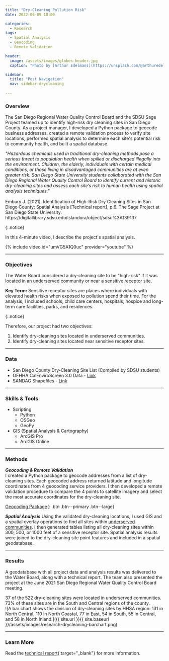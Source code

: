 ```yaml
---
title: "Dry-Cleaning Pollution Risk"
date: 2022-06-09 10:00

categories:
  - Research
tags:
  - Spatial Analysis
  - Geocoding
  - Remote Validation

header:
  image: /assets/images/globes-header.jpg
  caption: "Photo by [Arthur Edelmans](https://unsplash.com/@arthuredelmans_) on [Unsplash](https://unsplash.com/)"

sidebar:
  title: "Post Navigation"
  nav: sidebar-drycleaning
      
---
```

### Overview
The San Diego Regional Water Quality Control Board and the SDSU Sage Project teamed up to identify high-risk dry cleaning sites in San Diego County. As a project manager, I developed a Python package to geocode business addresses, created a remote validation process to verify site locations, performed spatial analysis to determine each site's potential risk to community health, and built a spatial database.

<p><em>"Hazardous chemicals used in traditional dry-cleaning methods pose a serious threat to population health when spilled or discharged illegally into the environment. Children, the elderly, individuals with certain medical conditions, or those living in disadvantaged communities are at even greater risk. San Diego State University students collaborated with the San Diego Regional Water Quality Control Board to identify current and historic dry-cleaning sites and assess each site’s risk to human health using spatial analysis techniques."</em><br><br>
Embury J. (2021). Identification of High-Risk Dry Cleaning Sites in San Diego County: Spatial Analysis [Technical report], p.6. The Sage Project at San Diego State University. https://digitallibrary.sdsu.edu/islandora/object/sdsu%3A139137</p>{:.notice}

In this 4-minute video, I describe the project's spatial analysis.

{% include video id="umVG5A1Q0uc" provider="youtube" %}

***

### Objectives
The Water Board considered a dry-cleaning site to be "high-risk" if it was located in an underserved community or near a sensitive receptor site.

<p><b>Key Term:</b> Sensitive receptor sites are places where individuals with elevated health risks when exposed to pollution spend their time. For the analysis, I included schools, child care centers, hospitals, hospice and long-term care facilities, parks, and residences.</p>{:.notice}

Therefore, our project had two objectives:
1. Identify dry-cleaning sites located in underserved communities.
2. Identify dry-cleaning sites located near sensitive receptor sites.

***

### Data
* San Diego County Dry-Cleaning Site List (Compiled by SDSU students)
* OEHHA CalEnviroScreen 3.0 Data - [Link](https://oehha.ca.gov/calenviroscreen/report/calenviroscreen-30)
* SANDAG Shapefiles - [Link](https://www.sandag.org/index.asp?subclassid=100&fuseaction=home.subclasshome)

***

### Skills & Tools
* Scripting
  * Python
  * OSGeo
  * GeoPy
* GIS (Spatial Analysis & Cartography)
  * ArcGIS Pro
  * ArcGIS Online

***

### Methods
***Geocoding & Remote Validation***  
I created a Python package to geocode addresses from a list of dry-cleaning sites. Each geocoded address returned latitude and longitude coordinates from 4 geocoding service providers. I then developed a remote validation procedure to compare the 4 points to satellite imagery and select the most accurate coordinates for the dry-cleaning site.

[Geocoding Package](https://github.com/jlembury/Sage_Project){: .btn .btn--primary .btn--large}

***Spatial Analysis***
Using the validated dry-cleaning locations, I used GIS and a spatial overlay operations to find all sites within [underserved communities](https://oehha.ca.gov/calenviroscreen/sb535). I then generated tables listing all dry-cleaning sites within 300, 500, or 1000 feet of a sensitive receptor site. Spatial analysis results were joined to the dry-cleaning site point features and included in a spatial geodatabase.

***

### Results
A geodatabase with all project data and analysis results was delivered to the Water Board, along with a technical report. The team also presented the project at the June 2021 San Diego Regional Water Quality Control Board meeting.  

37 of the 522 dry-cleaning sites were located in underserved communities. 73% of these sites are in the South and Central regions of the county.  
![A bar chart shows the division of dry-cleaning sites by HHSA region: 131 in North Central, 110 in North Coastal, 77 in East, 54 in South, 55 in Central, and 58 in North Inland.]({{ site.url }}{{ site.baseurl }}/assets/images/research-drycleaning-barchart.png)

***

### Learn More
Read the [technical report](https://digitallibrary.sdsu.edu/islandora/object/sdsu%3A139137){:target="_blank"} for more information.

